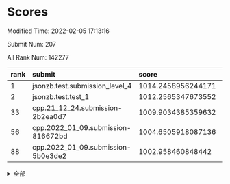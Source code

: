 # Scores

Modified Time: 2022-02-05 17:13:16

Submit Num: 207

All Rank Num: 142277

| rank |               submit               |       score        |       sigma        | pk_num |
| :--- | :--------------------------------- | :----------------- | :----------------- | :----- |
| 1    | jsonzb.test.submission_level_4     | 1014.2458956244171 | 0.8251276538580378 | 2748   |
| 2    | jsonzb.test.test_1                 | 1012.2565347673552 | 0.7925764427080836 | 2754   |
| 33   | cpp.21_12_24.submission-2b2ea0d7   | 1009.9034385359632 | 0.7731363542541578 | 2751   |
| 56   | cpp.2022_01_09.submission-816672bd | 1004.6505918087136 | 0.7304551560284791 | 2755   |
| 88   | cpp.2022_01_09.submission-5b0e3de2 | 1002.958460848442  | 0.711943313705281  | 2748   |


<details>
<summary>全部</summary>

| rank |                 submit                 |       score        |       sigma        | pk_num |
| :--- | :------------------------------------- | :----------------- | :----------------- | :----- |
| 1    | jsonzb.test.submission_level_4         | 1014.2458956244171 | 0.8251276538580378 | 2748   |
| 2    | jsonzb.test.test_1                     | 1012.2565347673552 | 0.7925764427080836 | 2754   |
| 3    | gobigger.level_3.submission_level_3_5  | 1011.3368626240072 | 0.7738727218889978 | 2749   |
| 4    | gobigger.level_3.submission_level_3_35 | 1011.2674544319401 | 0.7717736334000549 | 2753   |
| 5    | gobigger.level_3.submission_level_3_4  | 1011.2616178317093 | 0.7621592939187546 | 2751   |
| 6    | gobigger.level_3.submission_level_3_2  | 1011.0548708407289 | 0.779797565401845  | 2750   |
| 7    | gobigger.level_3.submission_level_3_39 | 1011.0278374022679 | 0.7695890338591758 | 2750   |
| 8    | gobigger.level_3.submission_level_3_43 | 1010.9810466998939 | 0.7563091549604604 | 2749   |
| 9    | gobigger.level_3.submission_level_3_3  | 1010.965583501641  | 0.7523072661686523 | 2744   |
| 10   | gobigger.level_3.submission_level_3_28 | 1010.935617587086  | 0.7526116207450491 | 2748   |
| 11   | gobigger.level_3.submission_level_3_0  | 1010.8603117373065 | 0.7654846481016709 | 2754   |
| 12   | gobigger.level_3.submission_level_3_40 | 1010.8009264308854 | 0.7599846638303968 | 2747   |
| 13   | gobigger.level_3.submission_level_3_21 | 1010.7713888387451 | 0.767642101730887  | 2746   |
| 14   | gobigger.level_3.submission_level_3_42 | 1010.7313689467487 | 0.7700858003777425 | 2749   |
| 15   | gobigger.level_3.submission_level_3_41 | 1010.6997646084849 | 0.766861846481469  | 2753   |
| 16   | gobigger.level_3.submission_level_3_6  | 1010.6724949742093 | 0.7603476862553733 | 2744   |
| 17   | gobigger.level_3.submission_level_3_48 | 1010.6547540535863 | 0.7632783002076833 | 2749   |
| 18   | gobigger.level_3.submission_level_3_11 | 1010.6290302254545 | 0.759843682276973  | 2745   |
| 19   | gobigger.level_3.submission_level_3_46 | 1010.5663681901657 | 0.7609900857116582 | 2749   |
| 20   | gobigger.level_3.submission_level_3_45 | 1010.4512514946927 | 0.7818361111981713 | 2749   |
| 21   | gobigger.level_3.submission_level_3_20 | 1010.4383751944097 | 0.7690052468972884 | 2753   |
| 22   | gobigger.level_3.submission_level_3_13 | 1010.3864160510993 | 0.753880273069908  | 2744   |
| 23   | gobigger.level_3.submission_level_3_30 | 1010.2070119474387 | 0.7541772955729018 | 2751   |
| 24   | gobigger.level_3.submission_level_3_12 | 1010.204064000015  | 0.7501057833991269 | 2752   |
| 25   | gobigger.level_3.submission_level_3_25 | 1010.1594563641249 | 0.7544925307265751 | 2752   |
| 26   | gobigger.level_3.submission_level_3_7  | 1010.1325005523956 | 0.7569861175405792 | 2746   |
| 27   | gobigger.level_3.submission_level_3_17 | 1010.1292953445788 | 0.7656245759792387 | 2747   |
| 28   | gobigger.level_3.submission_level_3_10 | 1010.1222807291363 | 0.7733760134638594 | 2744   |
| 29   | gobigger.level_3.submission_level_3_36 | 1010.1208427786139 | 0.7721848679588826 | 2753   |
| 30   | gobigger.level_3.submission_level_3_18 | 1010.0505040797641 | 0.7653128608234511 | 2752   |
| 31   | gobigger.level_3.submission_level_3_49 | 1010.0142107444468 | 0.7635628929893247 | 2751   |
| 32   | gobigger.level_3.submission_level_3_8  | 1009.9405690959795 | 0.7502678944956884 | 2752   |
| 33   | cpp.21_12_24.submission-2b2ea0d7       | 1009.9034385359632 | 0.7731363542541578 | 2751   |
| 34   | gobigger.level_3.submission_level_3_44 | 1009.8809025811707 | 0.7743939870102998 | 2751   |
| 35   | gobigger.level_3.submission_level_3_38 | 1009.7765511266457 | 0.7619240727302734 | 2743   |
| 36   | gobigger.level_3.submission_level_3_29 | 1009.69113329396   | 0.7532095479141155 | 2750   |
| 37   | gobigger.level_3.submission_level_3_14 | 1009.6453891575446 | 0.7774925321639806 | 2753   |
| 38   | gobigger.level_3.submission_level_3_24 | 1009.6224683236419 | 0.7533882783328508 | 2756   |
| 39   | gobigger.level_3.submission_level_3_23 | 1009.5364817318851 | 0.7717011503710798 | 2742   |
| 40   | gobigger.level_3.submission_level_3_37 | 1009.5097249974451 | 0.72997978727676   | 2746   |
| 41   | gobigger.level_3.submission_level_3_34 | 1009.5088948339792 | 0.7869972195733557 | 2745   |
| 42   | gobigger.level_3.submission_level_3_47 | 1009.3825849568543 | 0.7418054481338271 | 2749   |
| 43   | gobigger.level_3.submission_level_3_16 | 1009.3823249256766 | 0.7378475803349294 | 2750   |
| 44   | gobigger.level_3.submission_level_3_22 | 1009.2373868732088 | 0.763506491798171  | 2748   |
| 45   | gobigger.level_3.submission_level_3_1  | 1009.1610110991471 | 0.7514214235961967 | 2748   |
| 46   | gobigger.level_3.submission_level_3_27 | 1008.9704236713412 | 0.7432729225061095 | 2748   |
| 47   | gobigger.level_3.submission_level_3_31 | 1008.851770840297  | 0.7649184117028321 | 2747   |
| 48   | gobigger.level_3.submission_level_3_9  | 1008.6873064465038 | 0.7370927369365015 | 2749   |
| 49   | gobigger.level_3.submission_level_3_26 | 1008.6393919828139 | 0.7428695130840839 | 2748   |
| 50   | gobigger.level_3.submission_level_3_19 | 1008.3655582016116 | 0.741752777129745  | 2749   |
| 51   | gobigger.level_3.submission_level_3_32 | 1008.3521342366262 | 0.7458025310983695 | 2749   |
| 52   | gobigger.level_3.submission_level_3_33 | 1008.2583302056142 | 0.7510820241980013 | 2749   |
| 53   | gobigger.level_3.submission_level_3_15 | 1007.8655126452525 | 0.7471167622538172 | 2755   |
| 54   | gobigger.level_1.submission_level_1_5  | 1005.2309375163065 | 0.7226953326917719 | 2748   |
| 55   | gobigger.level_1.submission_level_1_44 | 1004.9922418116912 | 0.724198638786778  | 2748   |
| 56   | cpp.2022_01_09.submission-816672bd     | 1004.6505918087136 | 0.7304551560284791 | 2755   |
| 57   | gobigger.level_1.submission_level_1_17 | 1004.5847763990205 | 0.7215644982476118 | 2748   |
| 58   | gobigger.level_1.submission_level_1_43 | 1004.5677968859692 | 0.7177928968397836 | 2751   |
| 59   | gobigger.level_1.submission_level_1_28 | 1004.4089915013509 | 0.7189110866395954 | 2753   |
| 60   | gobigger.level_1.submission_level_1_26 | 1004.3454541625662 | 0.7102026857762086 | 2750   |
| 61   | gobigger.level_1.submission_level_1_9  | 1004.0478502009502 | 0.7223731684561123 | 2747   |
| 62   | gobigger.level_1.submission_level_1_14 | 1003.9951604316519 | 0.7208289859646951 | 2752   |
| 63   | gobigger.level_1.submission_level_1_31 | 1003.9927624905594 | 0.7131814207119435 | 2748   |
| 64   | gobigger.level_1.submission_level_1_16 | 1003.9644216371736 | 0.7275344808230196 | 2754   |
| 65   | gobigger.level_1.submission_level_1_45 | 1003.9597497436487 | 0.722953310740241  | 2752   |
| 66   | gobigger.level_1.submission_level_1_32 | 1003.8901630883556 | 0.7096729638107289 | 2746   |
| 67   | gobigger.level_1.submission_level_1_12 | 1003.8025196062965 | 0.7142102524059291 | 2752   |
| 68   | gobigger.level_1.submission_level_1_40 | 1003.7755844769823 | 0.7143021037526461 | 2750   |
| 69   | gobigger.level_1.submission_level_1_29 | 1003.7286627972109 | 0.7251492950816641 | 2748   |
| 70   | gobigger.level_1.submission_level_1_33 | 1003.6615593742617 | 0.7072189497692646 | 2753   |
| 71   | gobigger.level_1.submission_level_1_2  | 1003.6037359889117 | 0.7292458115667636 | 2753   |
| 72   | gobigger.level_1.submission_level_1_22 | 1003.5921582426265 | 0.7178173229185301 | 2750   |
| 73   | gobigger.level_1.submission_level_1_11 | 1003.5701432621714 | 0.7136248576580705 | 2744   |
| 74   | gobigger.level_1.submission_level_1_15 | 1003.5622239762567 | 0.7183486711250965 | 2746   |
| 75   | gobigger.level_1.submission_level_1_35 | 1003.5285114601231 | 0.7152652983257706 | 2750   |
| 76   | gobigger.level_1.submission_level_1_7  | 1003.4790586654402 | 0.7140181128978121 | 2751   |
| 77   | gobigger.level_1.submission_level_1_8  | 1003.4660147258259 | 0.7159700689106541 | 2742   |
| 78   | gobigger.level_1.submission_level_1_4  | 1003.3304486294362 | 0.7108497840684249 | 2754   |
| 79   | gobigger.level_1.submission_level_1_47 | 1003.2543826773335 | 0.7085360010241577 | 2752   |
| 80   | gobigger.level_1.submission_level_1_1  | 1003.2430275208224 | 0.7109925028386208 | 2747   |
| 81   | gobigger.level_1.submission_level_1_20 | 1003.2372394577193 | 0.7177174418359624 | 2748   |
| 82   | gobigger.level_1.submission_level_1_34 | 1003.1757242568785 | 0.71282534943706   | 2754   |
| 83   | gobigger.level_1.submission_level_1_42 | 1003.1196313751918 | 0.7205741123338191 | 2749   |
| 84   | gobigger.level_1.submission_level_1_21 | 1003.064058196158  | 0.7083337219806464 | 2748   |
| 85   | gobigger.level_1.submission_level_1_49 | 1003.0542395176759 | 0.7165897522919972 | 2750   |
| 86   | gobigger.level_1.submission_level_1_10 | 1003.0527111750993 | 0.7161242518562363 | 2747   |
| 87   | gobigger.level_1.submission_level_1_3  | 1002.9839404514922 | 0.7152182365873169 | 2748   |
| 88   | cpp.2022_01_09.submission-5b0e3de2     | 1002.958460848442  | 0.711943313705281  | 2748   |
| 89   | gobigger.level_1.submission_level_1_48 | 1002.9252974695625 | 0.7211935849850447 | 2755   |
| 90   | gobigger.level_1.submission_level_1_23 | 1002.8085508091963 | 0.723714626557661  | 2753   |
| 91   | gobigger.level_1.submission_level_1_46 | 1002.7906841810975 | 0.7214510266765114 | 2745   |
| 92   | gobigger.level_1.submission_level_1_6  | 1002.5196389776031 | 0.7177706161456036 | 2748   |
| 93   | gobigger.level_1.submission_level_1_18 | 1002.4909492877011 | 0.7089323931866787 | 2750   |
| 94   | gobigger.level_1.submission_level_1_27 | 1002.470723319103  | 0.723453885364737  | 2749   |
| 95   | gobigger.level_1.submission_level_1_41 | 1002.3825412716736 | 0.721234632775258  | 2746   |
| 96   | gobigger.level_1.submission_level_1_30 | 1002.3726591261794 | 0.7132510991528601 | 2747   |
| 97   | gobigger.level_1.submission_level_1_37 | 1002.3288693556232 | 0.7067352101346359 | 2754   |
| 98   | gobigger.level_1.submission_level_1_0  | 1002.3235002113432 | 0.7123484624677835 | 2750   |
| 99   | gobigger.level_1.submission_level_1_13 | 1002.3185382050913 | 0.7262090105661594 | 2745   |
| 100  | gobigger.level_1.submission_level_1_24 | 1002.1971477230267 | 0.7107956454392703 | 2746   |
| 101  | gobigger.level_1.submission_level_1_19 | 1001.7552631927008 | 0.7124881536514415 | 2748   |
| 102  | gobigger.level_1.submission_level_1_39 | 1001.6544183156276 | 0.7220512151248839 | 2745   |
| 103  | gobigger.level_1.submission_level_1_38 | 1001.6072308652425 | 0.7094532138417733 | 2751   |
| 104  | gobigger.level_1.submission_level_1_36 | 1001.4741560688324 | 0.7234269269027317 | 2751   |
| 105  | gobigger.level_1.submission_level_1_25 | 1001.150772785909  | 0.7012497612418002 | 2750   |
| 106  | gobigger.random.submission_random_9    | 997.9882807446788  | 0.6996062764471965 | 2749   |
| 107  | gobigger.random.submission_random_23   | 997.5257691792867  | 0.7155246996520107 | 2750   |
| 108  | gobigger.random.submission_random_37   | 997.3251237536799  | 0.7125084530004051 | 2752   |
| 109  | gobigger.random.submission_random_22   | 996.960919311716   | 0.7060799787316114 | 2747   |
| 110  | gobigger.random.submission_random_30   | 996.9138342414366  | 0.706317896150039  | 2751   |
| 111  | gobigger.random.submission_random_18   | 996.7656250012553  | 0.71273526434516   | 2744   |
| 112  | gobigger.random.submission_random_15   | 996.7472240331512  | 0.7059995559685877 | 2748   |
| 113  | gobigger.random.submission_random_44   | 996.7431519000853  | 0.7185517868482463 | 2749   |
| 114  | gobigger.random.submission_random_47   | 996.7296731210448  | 0.7057965248391816 | 2744   |
| 115  | gobigger.random.submission_random_17   | 996.6631269718516  | 0.7100992281739099 | 2749   |
| 116  | gobigger.random.submission_random_20   | 996.6534954725503  | 0.7062176156087833 | 2752   |
| 117  | gobigger.random.submission_random_28   | 996.6482819352295  | 0.7255826369270564 | 2748   |
| 118  | gobigger.random.submission_random_0    | 996.6185517235425  | 0.7199414920250718 | 2747   |
| 119  | gobigger.random.submission_random_1    | 996.5675305787256  | 0.705089860766642  | 2743   |
| 120  | gobigger.random.submission_random_25   | 996.5516811388874  | 0.7073212360961988 | 2748   |
| 121  | gobigger.random.submission_random_5    | 996.527013063983   | 0.7188074998124556 | 2752   |
| 122  | gobigger.random.submission_random_36   | 996.4547787812945  | 0.7142561503942418 | 2751   |
| 123  | gobigger.random.submission_random_12   | 996.434028586739   | 0.705862549977367  | 2748   |
| 124  | gobigger.random.submission_random_31   | 996.4235451392983  | 0.7144971621969947 | 2753   |
| 125  | gobigger.random.submission_random_40   | 996.1452734846955  | 0.7144621405711159 | 2756   |
| 126  | gobigger.random.submission_random_32   | 996.1388582194888  | 0.7122738307261935 | 2752   |
| 127  | gobigger.random.submission_random_49   | 996.1276237139858  | 0.7058766631359036 | 2749   |
| 128  | gobigger.random.submission_random_38   | 996.0488893422119  | 0.6997534083135866 | 2750   |
| 129  | gobigger.random.submission_random_4    | 996.0039725357703  | 0.7201591188821048 | 2748   |
| 130  | gobigger.random.submission_random_6    | 995.9945617306056  | 0.706272932984162  | 2747   |
| 131  | gobigger.random.submission_random_35   | 995.9893247258108  | 0.7057923175890923 | 2747   |
| 132  | gobigger.random.submission_random_7    | 995.9183562426664  | 0.7148805613187496 | 2752   |
| 133  | gobigger.random.submission_random_21   | 995.9104593079512  | 0.712725787919492  | 2752   |
| 134  | gobigger.random.submission_random_33   | 995.884490822024   | 0.708849707526828  | 2750   |
| 135  | gobigger.random.submission_random_14   | 995.8649399383837  | 0.7235460002867099 | 2751   |
| 136  | gobigger.random.submission_random_41   | 995.8370819720706  | 0.7133836947757901 | 2750   |
| 137  | gobigger.random.submission_random_46   | 995.8309437962434  | 0.713868637030084  | 2747   |
| 138  | gobigger.random.submission_random_11   | 995.8097751643197  | 0.711780520707466  | 2747   |
| 139  | gobigger.random.submission_random_48   | 995.7633669241004  | 0.7017942532296273 | 2749   |
| 140  | gobigger.random.submission_random_34   | 995.7391189160727  | 0.7066726396735501 | 2748   |
| 141  | gobigger.random.submission_random_3    | 995.6865975859065  | 0.7096988042522229 | 2748   |
| 142  | gobigger.random.submission_random_42   | 995.6772911749661  | 0.7111863623304352 | 2748   |
| 143  | gobigger.random.submission_random_45   | 995.6482396407281  | 0.7107950623913059 | 2750   |
| 144  | gobigger.random.submission_random_13   | 995.6048460841763  | 0.7013345224940921 | 2750   |
| 145  | gobigger.random.submission_random_24   | 995.5408972116179  | 0.7390411983626752 | 2751   |
| 146  | gobigger.random.submission_random_19   | 995.4791247008131  | 0.7154744030601203 | 2750   |
| 147  | gobigger.random.submission_random_10   | 995.4131925124872  | 0.7051413064184098 | 2746   |
| 148  | gobigger.random.submission_random_39   | 995.3803321055955  | 0.7095657754723459 | 2753   |
| 149  | gobigger.random.submission_random_27   | 995.3529707632754  | 0.7088384529724895 | 2755   |
| 150  | gobigger.random.submission_random_16   | 995.3203149043545  | 0.7170177556575004 | 2752   |
| 151  | gobigger.random.submission_random_29   | 995.2015061972728  | 0.7069372354472528 | 2748   |
| 152  | gobigger.random.submission_random_26   | 995.1577226151525  | 0.716712491187616  | 2753   |
| 153  | gobigger.random.submission_random_8    | 994.6733837288509  | 0.7239365918797376 | 2751   |
| 154  | gobigger.random.submission_random_2    | 994.6252544115077  | 0.7110171064379631 | 2752   |
| 155  | gobigger.level_2.submission_level_2_34 | 994.3656847159418  | 0.725281462626936  | 2751   |
| 156  | gobigger.random.submission_random_43   | 994.3419449973404  | 0.7359597833058344 | 2748   |
| 157  | gobigger.level_2.submission_level_2_46 | 993.9117210812034  | 0.732417414655289  | 2744   |
| 158  | gobigger.level_2.submission_level_2_2  | 993.8889525088621  | 0.7256392180382233 | 2750   |
| 159  | gobigger.level_2.submission_level_2_14 | 993.3080959730516  | 0.727960319305599  | 2749   |
| 160  | gobigger.level_2.submission_level_2_19 | 993.2908304981836  | 0.7444859773769861 | 2745   |
| 161  | gobigger.level_2.submission_level_2_49 | 993.0192923185025  | 0.7311890372298723 | 2749   |
| 162  | gobigger.level_2.submission_level_2_45 | 993.0147936467962  | 0.7380840414272888 | 2748   |
| 163  | gobigger.level_2.submission_level_2_18 | 992.9630691901286  | 0.7479993385863102 | 2750   |
| 164  | gobigger.level_2.submission_level_2_37 | 992.8551951292739  | 0.7367980666034558 | 2751   |
| 165  | gobigger.level_2.submission_level_2_27 | 992.8211030173215  | 0.7332904364472146 | 2753   |
| 166  | gobigger.level_2.submission_level_2_42 | 992.7956023208274  | 0.7520549014740394 | 2750   |
| 167  | gobigger.level_2.submission_level_2_0  | 992.6745977508822  | 0.7437541250625125 | 2746   |
| 168  | gobigger.level_2.submission_level_2_36 | 992.4941708199909  | 0.7661453296118618 | 2751   |
| 169  | gobigger.level_2.submission_level_2_23 | 992.4487712965066  | 0.7334243901413441 | 2747   |
| 170  | gobigger.level_2.submission_level_2_22 | 992.3183633639468  | 0.7500958678484232 | 2744   |
| 171  | gobigger.level_2.submission_level_2_17 | 992.2846441607251  | 0.7426402540785775 | 2749   |
| 172  | gobigger.level_2.submission_level_2_38 | 992.2257218655973  | 0.7462375759555034 | 2748   |
| 173  | gobigger.level_2.submission_level_2_44 | 992.2075328085331  | 0.7299024120215717 | 2754   |
| 174  | gobigger.level_2.submission_level_2_43 | 992.1789053539429  | 0.7485770387898202 | 2747   |
| 175  | gobigger.level_2.submission_level_2_48 | 992.1602250601408  | 0.7415157036905511 | 2746   |
| 176  | gobigger.level_2.submission_level_2_40 | 992.1346091787505  | 0.7364708919096821 | 2744   |
| 177  | gobigger.level_2.submission_level_2_39 | 992.1142911999316  | 0.7648937129943141 | 2753   |
| 178  | gobigger.level_2.submission_level_2_47 | 992.1030242311348  | 0.7706201640621022 | 2746   |
| 179  | gobigger.level_2.submission_level_2_15 | 992.0726360394483  | 0.7455336956332977 | 2753   |
| 180  | gobigger.level_2.submission_level_2_30 | 992.0606424793684  | 0.743080647098218  | 2747   |
| 181  | gobigger.level_2.submission_level_2_20 | 992.0133972535585  | 0.7406915271256638 | 2755   |
| 182  | gobigger.level_2.submission_level_2_1  | 991.9932609745686  | 0.7608764242092448 | 2745   |
| 183  | gobigger.level_2.submission_level_2_35 | 991.9560001794898  | 0.7538157824605036 | 2753   |
| 184  | gobigger.level_2.submission_level_2_26 | 991.9374427499794  | 0.7363740528987816 | 2746   |
| 185  | gobigger.level_2.submission_level_2_7  | 991.8503562381658  | 0.7446095803001519 | 2751   |
| 186  | gobigger.level_2.submission_level_2_12 | 991.8282205559301  | 0.7578329858624437 | 2749   |
| 187  | gobigger.level_2.submission_level_2_13 | 991.7743266989908  | 0.760288492161443  | 2754   |
| 188  | gobigger.level_2.submission_level_2_41 | 991.6114630137648  | 0.7547987003330797 | 2747   |
| 189  | gobigger.level_2.submission_level_2_9  | 991.5636206749602  | 0.737531327163524  | 2752   |
| 190  | gobigger.level_2.submission_level_2_33 | 991.4733277630804  | 0.7481619963742985 | 2752   |
| 191  | gobigger.level_2.submission_level_2_29 | 991.4331127988289  | 0.7606283408789053 | 2746   |
| 192  | gobigger.level_2.submission_level_2_6  | 991.3410182119634  | 0.7582960585567646 | 2748   |
| 193  | gobigger.level_2.submission_level_2_11 | 991.3402398099183  | 0.7425350547394045 | 2752   |
| 194  | gobigger.level_2.submission_level_2_10 | 991.1632934736472  | 0.7353341697537699 | 2752   |
| 195  | gobigger.level_2.submission_level_2_28 | 991.0720595458242  | 0.7656022391228188 | 2754   |
| 196  | gobigger.level_2.submission_level_2_3  | 991.0637241406158  | 0.7649481987752275 | 2751   |
| 197  | gobigger.level_2.submission_level_2_31 | 991.0507084831489  | 0.7564059803897679 | 2751   |
| 198  | gobigger.level_2.submission_level_2_21 | 991.0187070908275  | 0.7407328579909171 | 2746   |
| 199  | gobigger.level_2.submission_level_2_8  | 991.0147214785666  | 0.7753385588812756 | 2746   |
| 200  | gobigger.level_2.submission_level_2_25 | 990.9672587132106  | 0.7820969744736972 | 2751   |
| 201  | gobigger.level_2.submission_level_2_4  | 990.6007253270287  | 0.7638881069246851 | 2749   |
| 202  | gobigger.level_2.submission_level_2_32 | 990.5119020144991  | 0.7688606659215727 | 2753   |
| 203  | gobigger.level_2.submission_level_2_16 | 990.2319530596325  | 0.7621589765043855 | 2744   |
| 204  | gobigger.level_2.submission_level_2_5  | 989.4172774080731  | 0.78140742833706   | 2751   |
| 205  | gobigger.level_2.submission_level_2_24 | 989.2763727987242  | 0.7891848694376078 | 2751   |
| 206  | gobigger.none.submission_none_0        | 977.2213552528153  | 1.3609167589375257 | 2751   |
| 207  | gobigger.none.submission_none_1        | 974.3270717259405  | 1.4914574921270471 | 2748   |

</details>